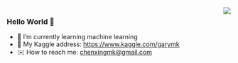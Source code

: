 <img align="right" src="https://github-readme-stats.vercel.app/api?username=GaryMK" />

### Hello World 👋

- :orange_book: I’m currently learning machine learning
- :hammer: My Kaggle address: https://www.kaggle.com/garymk
- :envelope: How to reach me: chenxingmk@gmail.com

<!--
**GaryMK/GaryMK** is a ✨ _special_ ✨ repository because its `README.md` (this file) appears on your GitHub profile.

Here are some ideas to get you started:

- 🔭 I’m currently working on ...
- 🌱 I’m currently learning ...
- 👯 I’m looking to collaborate on ...
- 🤔 I’m looking for help with ...
- 💬 Ask me about ...
- 📫 How to reach me: ...
- 😄 Pronouns: ...
- ⚡ Fun fact: ...
-->